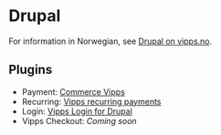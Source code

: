 <!-- START_METADATA
---
title: Drupal
sidebar_label: Overview
hide_table_of_contents: true
pagination_next: null
pagination_prev: null
---
END_METADATA -->

# Drupal

For information in Norwegian, see [Drupal on vipps.no](https://www.vipps.no/produkter-og-tjenester/bedrift/ta-betalt-paa-nett/ta-betalt-paa-nett/drupal/).

## Plugins

* Payment: [Commerce Vipps](https://github.com/vippsas/vipps-drupal)
* Recurring: [Vipps recurring payments](https://github.com/vippsas/vipps-recurring-drupal)
* Login: [Vipps Login for Drupal](https://github.com/vippsas/vipps-login-drupal)
* Vipps Checkout: *Coming soon*

<!--
## Support

For support with the following, see:

* Payment: [Submit an issue at vipps-drupal on GitHub](https://github.com/vippsas/vipps-drupal).
* Recurring: [Submit an issue at vipps-recurring-drupal on GitHub](https://github.com/vippsas/vipps-recurring-drupal).
* Login: [Submit an issue at vipps-login-drupal on GitHub](https://github.com/vippsas/vipps-login-drupal).
-->